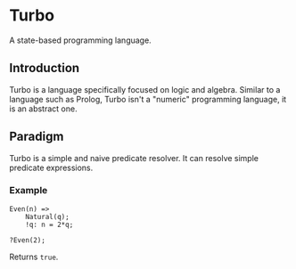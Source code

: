 # Turbo
A state-based programming language.

## Introduction

Turbo is a language specifically focused on logic and algebra. Similar to a language such as Prolog, Turbo isn't a "numeric" programming language, it is an abstract one.

## Paradigm

Turbo is a simple and naive predicate resolver. It can resolve simple predicate expressions.

### Example

```
Even(n) => 
    Natural(q);
    !q: n = 2*q;

?Even(2);
```

Returns `true`.
